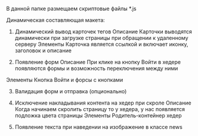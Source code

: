 В данной папке размещаем скриптовые файлы *.js

Динамическая составляющая макета:

1. Динамический вывод карточек тегов
Описание
Карточки выводятся динамически при загрузке страницы при обращении к удаленному серверу
Элементы
Карточка является ссылкой и включает иконку, заголовок и описание

2. Появление форм
Описание
При клике на кнопку Войти в хедере появляются формы и возможность переключения между ними

Элементы
Кнопка Войти и форсы с кнопками

3. Валидация форм и отправка (опционально)

4. Исключение накладывания контента на хедер при скроле
Описание
Когда начинаем скролить страницу то у хедера, у нас появляется подложка цвета страницы
Элементы
Родитель-контейнер хедер

5. Появление текста при наведении на изображение в классе news